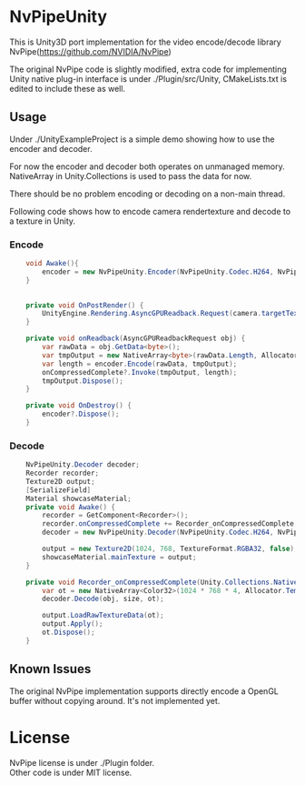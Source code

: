 # NvPipeUnity
This is Unity3D port implementation for the video encode/decode library NvPipe(https://github.com/NVIDIA/NvPipe)

The original NvPipe code is slightly modified, extra code for implementing Unity native plug-in interface is under ./Plugin/src/Unity, CMakeLists.txt is edited to include these as well.  

## Usage
Under ./UnityExampleProject is a simple demo showing how to use the encoder and decoder.  

For now the encoder and decoder both operates on unmanaged memory. NativeArray in Unity.Collections is used to pass the data for now.  

There should be no problem encoding or decoding on a non-main thread.

Following code shows how to encode camera rendertexture and decode to a texture in Unity.

### Encode

```C#
    void Awake(){
        encoder = new NvPipeUnity.Encoder(NvPipeUnity.Codec.H264, NvPipeUnity.Format.RGBA32, NvPipeUnity.Compression.LOSSY, 10.0f, 30, 1024, 768);
    }

    
    private void OnPostRender() {
        UnityEngine.Rendering.AsyncGPUReadback.Request(camera.targetTexture, 0, onReadback);    
    }

    private void onReadback(AsyncGPUReadbackRequest obj) {
        var rawData = obj.GetData<byte>();
        var tmpOutput = new NativeArray<byte>(rawData.Length, Allocator.Temp);
        var length = encoder.Encode(rawData, tmpOutput);
        onCompressedComplete?.Invoke(tmpOutput, length);
        tmpOutput.Dispose();
    }

    private void OnDestroy() {
        encoder?.Dispose();
    }
```

### Decode
```C#
    NvPipeUnity.Decoder decoder;
    Recorder recorder;
    Texture2D output;
    [SerializeField]
    Material showcaseMaterial;
    private void Awake() {
        recorder = GetComponent<Recorder>();
        recorder.onCompressedComplete += Recorder_onCompressedComplete;
        decoder = new NvPipeUnity.Decoder(NvPipeUnity.Codec.H264, NvPipeUnity.Format.RGBA32, 1024, 768);

        output = new Texture2D(1024, 768, TextureFormat.RGBA32, false);
        showcaseMaterial.mainTexture = output;
    }

    private void Recorder_onCompressedComplete(Unity.Collections.NativeArray<byte> obj, ulong size) {
        var ot = new NativeArray<Color32>(1024 * 768 * 4, Allocator.Temp);
        decoder.Decode(obj, size, ot);

        output.LoadRawTextureData(ot);
        output.Apply();
        ot.Dispose();
    }
```

## Known Issues
The original NvPipe implementation supports directly encode a OpenGL buffer without copying around. It's not implemented yet.

# License
NvPipe license is under ./Plugin folder.  
Other code is under MIT license.